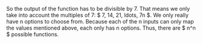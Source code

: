 So the output of the function has to be divisible by 7. 
That means we only take into account the multiples of 7: $ 7, 14, 21, ldots, 7n $. 
We only really have n options to choose from. 
Because each of the n inputs can only map the values mentioned above, each only has n options. 
Thus, there are $ n^n $ possible functions.
